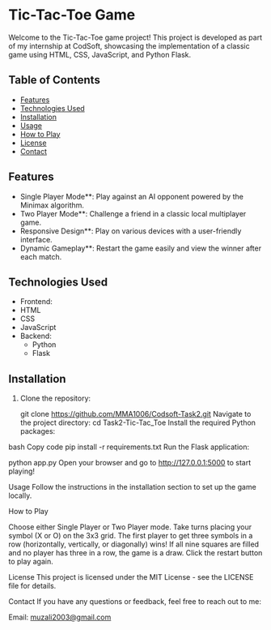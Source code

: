 # Tic-Tac-Toe Game

Welcome to the Tic-Tac-Toe game project! This project is developed as part of my internship at CodSoft, showcasing the implementation of a classic game using HTML, CSS, JavaScript, and Python Flask.

## Table of Contents

- [Features](#features)
- [Technologies Used](#technologies-used)
- [Installation](#installation)
- [Usage](#usage)
- [How to Play](#how-to-play)
- [License](#license)
- [Contact](#contact)

## Features

- Single Player Mode**: Play against an AI opponent powered by the Minimax algorithm.
- Two Player Mode**: Challenge a friend in a classic local multiplayer game.
- Responsive Design**: Play on various devices with a user-friendly interface.
- Dynamic Gameplay**: Restart the game easily and view the winner after each match.

## Technologies Used

- Frontend: 
 - HTML
  - CSS
  - JavaScript
- Backend:
  - Python
  - Flask

## Installation

1. Clone the repository:
   
   git clone https://github.com/MMA1006/Codsoft-Task2.git
Navigate to the project directory:
cd Task2-Tic-Tac_Toe
Install the required Python packages:

bash
Copy code
pip install -r requirements.txt
Run the Flask application:

python app.py
Open your browser and go to http://127.0.0.1:5000 to start playing!

Usage
Follow the instructions in the installation section to set up the game locally.

How to Play

Choose either Single Player or Two Player mode.
Take turns placing your symbol (X or O) on the 3x3 grid.
The first player to get three symbols in a row (horizontally, vertically, or diagonally) wins!
If all nine squares are filled and no player has three in a row, the game is a draw.
Click the restart button to play again.

License
This project is licensed under the MIT License - see the LICENSE file for details.

Contact
If you have any questions or feedback, feel free to reach out to me:

Email: muzali2003@gmail.com
